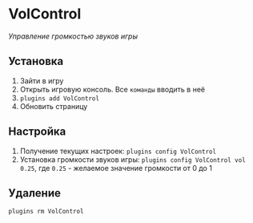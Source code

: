 # VolControl
*Управление громкостью звуков игры*

## Установка
1. Зайти в игру
2. Открыть игровую консоль. Все `команды` вводить в неё
3. `plugins add VolControl`
4. Обновить страницу

## Настройка
1. Получение текущих настроек: `plugins config VolControl`
2. Установка громкости звуков игры: `plugins config VolControl vol 0.25`, где `0.25` - желаемое значение громкости от 0 до 1

## Удаление
`plugins rm VolControl`